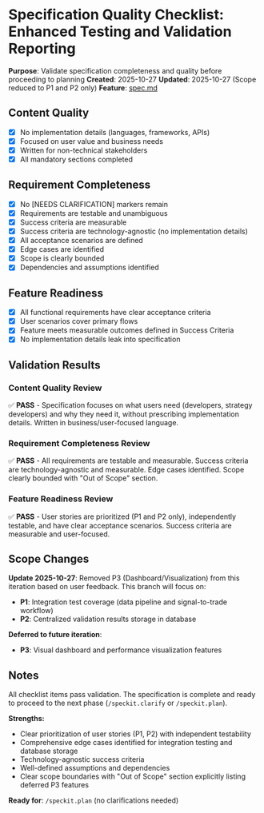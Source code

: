 # Specification Quality Checklist: Enhanced Testing and Validation Reporting

**Purpose**: Validate specification completeness and quality before proceeding to planning
**Created**: 2025-10-27
**Updated**: 2025-10-27 (Scope reduced to P1 and P2 only)
**Feature**: [spec.md](../spec.md)

## Content Quality

- [x] No implementation details (languages, frameworks, APIs)
- [x] Focused on user value and business needs
- [x] Written for non-technical stakeholders
- [x] All mandatory sections completed

## Requirement Completeness

- [x] No [NEEDS CLARIFICATION] markers remain
- [x] Requirements are testable and unambiguous
- [x] Success criteria are measurable
- [x] Success criteria are technology-agnostic (no implementation details)
- [x] All acceptance scenarios are defined
- [x] Edge cases are identified
- [x] Scope is clearly bounded
- [x] Dependencies and assumptions identified

## Feature Readiness

- [x] All functional requirements have clear acceptance criteria
- [x] User scenarios cover primary flows
- [x] Feature meets measurable outcomes defined in Success Criteria
- [x] No implementation details leak into specification

## Validation Results

### Content Quality Review
✅ **PASS** - Specification focuses on what users need (developers, strategy developers) and why they need it, without prescribing implementation details. Written in business/user-focused language.

### Requirement Completeness Review
✅ **PASS** - All requirements are testable and measurable. Success criteria are technology-agnostic and measurable. Edge cases identified. Scope clearly bounded with "Out of Scope" section.

### Feature Readiness Review
✅ **PASS** - User stories are prioritized (P1 and P2 only), independently testable, and have clear acceptance scenarios. Success criteria are measurable and user-focused.

## Scope Changes

**Update 2025-10-27**: Removed P3 (Dashboard/Visualization) from this iteration based on user feedback. This branch will focus on:
- **P1**: Integration test coverage (data pipeline and signal-to-trade workflow)
- **P2**: Centralized validation results storage in database

**Deferred to future iteration**:
- **P3**: Visual dashboard and performance visualization features

## Notes

All checklist items pass validation. The specification is complete and ready to proceed to the next phase (`/speckit.clarify` or `/speckit.plan`).

**Strengths:**
- Clear prioritization of user stories (P1, P2) with independent testability
- Comprehensive edge cases identified for integration testing and database storage
- Technology-agnostic success criteria
- Well-defined assumptions and dependencies
- Clear scope boundaries with "Out of Scope" section explicitly listing deferred P3 features

**Ready for**: `/speckit.plan` (no clarifications needed)
